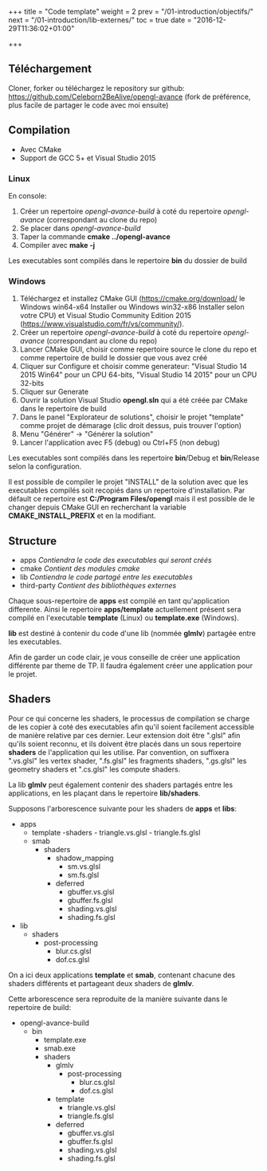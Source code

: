 +++
title = "Code template"
weight = 2
prev = "/01-introduction/objectifs/"
next = "/01-introduction/lib-externes/"
toc = true
date = "2016-12-29T11:36:02+01:00"

+++

## Téléchargement

Cloner, forker ou téléchargez le repository sur github: https://github.com/Celeborn2BeAlive/opengl-avance (fork de préférence, plus facile de partager le code avec moi ensuite)

## Compilation

- Avec CMake
- Support de GCC 5+ et Visual Studio 2015

### Linux

En console:

1. Créer un repertoire *opengl-avance-build* à coté du repertoire *opengl-avance* (correspondant au clone du repo)
2. Se placer dans *opengl-avance-build*
3. Taper la commande **cmake ../opengl-avance**
4. Compiler avec **make -j**

Les executables sont compilés dans le repertoire **bin** du dossier de build

### Windows

1. Téléchargez et installez CMake GUI (https://cmake.org/download/ le Windows win64-x64 Installer ou Windows win32-x86 Installer selon votre CPU) et Visual Studio Community Edition 2015 (https://www.visualstudio.com/fr/vs/community/).
2. Créer un repertoire *opengl-avance-build* à coté du repertoire *opengl-avance* (correspondant au clone du repo)
3. Lancer CMake GUI, choisir comme repertoire source le clone du repo et comme repertoire de build le dossier que vous avez créé
4. Cliquer sur Configure et choisir comme generateur: "Visual Studio 14 2015 Win64" pour un CPU 64-bits, "Visual Studio 14 2015" pour un CPU 32-bits
5. Cliquer sur Generate
6. Ouvrir la solution Visual Studio **opengl.sln** qui a été créée par CMake dans le repertoire de build
7. Dans le panel "Explorateur de solutions", choisir le projet "template" comme projet de démarage (clic droit dessus, puis trouver l'option)
8. Menu "Générer" -> "Générer la solution"
9. Lancer l'application avec F5 (debug) ou Ctrl+F5 (non debug)

Les executables sont compilés dans les repertoire **bin**/Debug et **bin**/Release selon la configuration.

Il est possible de compiler le projet "INSTALL" de la solution avec que les executables compilés soit recopiés dans un repertoire d'installation. Par défault ce repertoire est **C:/Program Files/opengl** mais il est possible de le changer depuis CMake GUI en recherchant la variable **CMAKE_INSTALL_PREFIX** et en la modifiant.

## Structure

- apps *Contiendra le code des executables qui seront créés*
- cmake *Contient des modules cmake*
- lib *Contiendra le code partagé entre les executables*
- third-party *Contient des bibliothèques externes*

Chaque sous-repertoire de **apps** est compilé en tant qu'application differente. Ainsi le repertoire **apps/template** actuellement présent sera compilé en l'executable **template** (Linux) ou **template.exe** (Windows).

**lib** est destiné à contenir du code d'une lib (nommée **glmlv**) partagée entre les executables.

Afin de garder un code clair, je vous conseille de créer une application différente par theme de TP. Il faudra également créer une application pour le projet.

## Shaders

Pour ce qui concerne les shaders, le processus de compilation se charge de les copier à coté des executables afin qu'il soient facilement accessible de manière relative par ces dernier. Leur extension doit être ".glsl" afin qu'ils soient reconnu, et ils doivent être placés dans un sous repertoire **shaders** de l'application qui les utilise. Par convention, on suffixera ".vs.glsl" les vertex shader, ".fs.glsl" les fragments shaders, ".gs.glsl" les geometry shaders et ".cs.glsl" les compute shaders.

La lib **glmlv** peut également contenir des shaders partagés entre les applications, en les plaçant dans le repertoire **lib/shaders**.

Supposons l'arborescence suivante pour les shaders de **apps** et **libs**:

- apps
    - template
        -shaders
            - triangle.vs.glsl
            - triangle.fs.glsl
    - smab
        - shaders
            - shadow_mapping
                - sm.vs.glsl
                - sm.fs.glsl
            - deferred
                - gbuffer.vs.glsl
                - gbuffer.fs.glsl
                - shading.vs.glsl
                - shading.fs.glsl
- lib
    - shaders
        - post-processing
            - blur.cs.glsl
            - dof.cs.glsl

On a ici deux applications **template** et **smab**, contenant chacune des shaders différents et partageant deux shaders de **glmlv**.

Cette arborescence sera reproduite de la manière suivante dans le repertoire de build:

- opengl-avance-build
    - bin
        - template.exe
        - smab.exe
        - shaders
            - glmlv
                - post-processing
                    - blur.cs.glsl
                    - dof.cs.glsl
            - template
                - triangle.vs.glsl
                - triangle.fs.glsl
            - deferred
                - gbuffer.vs.glsl
                - gbuffer.fs.glsl
                - shading.vs.glsl
                - shading.fs.glsl